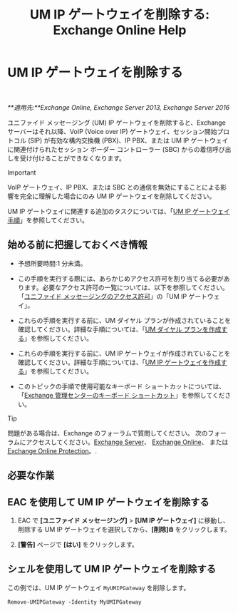 ﻿---
title: 'UM IP ゲートウェイを削除する: Exchange Online Help'
TOCTitle: UM IP ゲートウェイを削除する
ms:assetid: 569d3741-67dd-4597-8d28-010011be0c12
ms:mtpsurl: https://technet.microsoft.com/ja-jp/library/Aa998214(v=EXCHG.150)
ms:contentKeyID: 49896256
ms.date: 05/22/2018
mtps_version: v=EXCHG.150
ms.translationtype: HT
---

# UM IP ゲートウェイを削除する

 

_**適用先:**Exchange Online, Exchange Server 2013, Exchange Server 2016_

ユニファイド メッセージング (UM) IP ゲートウェイを削除すると、Exchange サーバーはそれ以降、VoIP (Voice over IP) ゲートウェイ、セッション開始プロトコル (SIP) が有効な構内交換機 (PBX)、IP PBX、または UM IP ゲートウェイに関連付けられたセッション ボーダー コントローラー (SBC) からの着信呼び出しを受け付けることができなくなります。


> [!IMPORTANT]
> VoIP ゲートウェイ、IP PBX、または SBC との通信を無効にすることによる影響を完全に理解した場合にのみ UM IP ゲートウェイを削除してください。



UM IP ゲートウェイに関連する追加のタスクについては、「[UM IP ゲートウェイ手順](um-ip-gateway-procedures-exchange-2013-help.md)」を参照してください。

## 始める前に把握しておくべき情報

  - 予想所要時間:1 分未満。

  - この手順を実行する際には、あらかじめアクセス許可を割り当てる必要があります。必要なアクセス許可の一覧については、以下を参照してください。「[ユニファイド メッセージングのアクセス許可](unified-messaging-permissions-exchange-2013-help.md)」の「UM IP ゲートウェイ」。

  - これらの手順を実行する前に、UM ダイヤル プランが作成されていることを確認してください。詳細な手順については、「[UM ダイヤル プランを作成する](create-a-um-dial-plan-exchange-2013-help.md)」を参照してください。

  - これらの手順を実行する前に、UM IP ゲートウェイが作成されていることを確認してください。詳細な手順については、「[UM IP ゲートウェイを作成する](create-a-um-ip-gateway-exchange-2013-help.md)」を参照してください。

  - このトピックの手順で使用可能なキーボード ショートカットについては、「[Exchange 管理センターのキーボード ショートカット](keyboard-shortcuts-in-the-exchange-admin-center-exchange-online-protection-help.md)」を参照してください。


> [!TIP]
> 問題がある場合は、Exchange のフォーラムで質問してください。 次のフォーラムにアクセスしてください。<A href="https://go.microsoft.com/fwlink/p/?linkid=60612">Exchange Server</A>、 <A href="https://go.microsoft.com/fwlink/p/?linkid=267542">Exchange Online</A>、 または <A href="https://go.microsoft.com/fwlink/p/?linkid=285351">Exchange Online Protection</A>。.



## 必要な作業

## EAC を使用して UM IP ゲートウェイを削除する

1.  EAC で **\[ユニファイド メッセージング\]** \> **\[UM IP ゲートウェイ\]** に移動し、削除する UM IP ゲートウェイを選択してから、**\[削除\]**![\[削除\] アイコン](images/JJ651670.14f639f6-61e8-4418-bbfb-0db14de9d2f5(EXCHG.150).gif "[削除] アイコン") をクリックします。

2.  **\[警告\]** ページで **\[はい\]** をクリックします。

## シェルを使用して UM IP ゲートウェイを削除する

この例では、UM IP ゲートウェイ `MyUMIPGateway` を削除します。

    Remove-UMIPGateway -Identity MyUMIPGateway

